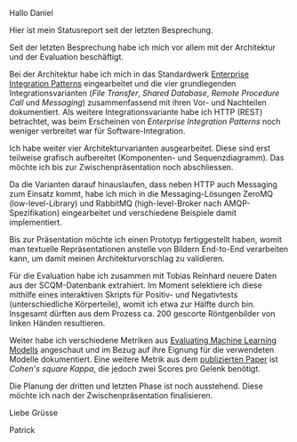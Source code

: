 Hallo Daniel

Hier ist mein Statusreport seit der letzten Besprechung.

Seit der letzten Besprechung habe ich mich vor allem mit der Architektur und der Evaluation beschäftigt.

Bei der Architektur habe ich mich in das Standardwerk [Enterprise Integration Patterns](https://www.enterpriseintegrationpatterns.com/patterns/messaging/) eingearbeitet und die vier grundlegenden Integrationsvarianten (_File Transfer_, _Shared Database_, _Remote Procedure Call_ und _Messaging_) zusammenfassend mit ihren Vor- und Nachteilen dokumentiert. Als weitere Integrationsvariante habe ich HTTP (REST) betrachtet, was beim Erscheinen von _Enterprise Integration Patterns_ noch weniger verbreitet war für Software-Integration.

Ich habe weiter vier Architekturvarianten ausgearbeitet. Diese sind erst teilweise grafisch aufbereitet (Komponenten- und Sequenzdiagramm). Das möchte ich bis zur Zwischenpräsentation noch abschliessen.

Da die Varianten darauf hinauslaufen, dass neben HTTP auch Messaging zum Einsatz kommt, habe ich mich in die Messaging-Lösungen ZeroMQ (low-level-Library) und RabbitMQ (high-level-Broker nach AMQP-Spezifikation) eingearbeitet und verschiedene Beispiele damit implementiert.

Bis zur Präsentation möchte ich einen Prototyp fertiggestellt haben, womit man textuelle Repräsentationen anstelle von Bildern End-to-End verarbeiten kann, um damit meinen Architekturvorschlag zu validieren.

Für die Evaluation habe ich zusammen mit Tobias Reinhard neuere Daten aus der SCQM-Datenbank extrahiert. Im Moment selektiere ich diese mithilfe eines interaktiven Skripts für Positiv- und Negativtests (unterschiedliche Körperteile), womit ich etwa zur Hälfte durch bin. Insgesamt dürften aus dem Prozess ca. 200 gescorte Röntgenbilder von linken Händen resultieren.

Weiter habe ich verschiedene Metriken aus [Evaluating Machine Learning Modells](https://proquest.tech.safaribooksonline.de/book/programming/machine-learning/9781492048756/firstchapter) angeschaut und im Bezug auf ihre Eignung für die verwendeten Modelle dokumentiert. Eine weitere Metrik aus dem [publizierten Paper](https://www.sciencedirect.com/science/article/pii/S0045790618329409) ist _Cohen's square Kappa_, die jedoch zwei Scores pro Gelenk benötigt.

Die Planung der dritten und letzten Phase ist noch ausstehend. Diese möchte ich nach der Zwischenpräsentation finalisieren.

Liebe Grüsse

Patrick
